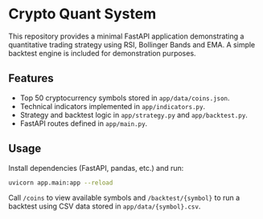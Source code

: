 # Crypto Quant System

This repository provides a minimal FastAPI application demonstrating a 
quantitative trading strategy using RSI, Bollinger Bands and EMA. 
A simple backtest engine is included for demonstration purposes.

## Features

- Top 50 cryptocurrency symbols stored in `app/data/coins.json`.
- Technical indicators implemented in `app/indicators.py`.
- Strategy and backtest logic in `app/strategy.py` and `app/backtest.py`.
- FastAPI routes defined in `app/main.py`.

## Usage

Install dependencies (FastAPI, pandas, etc.) and run:

```bash
uvicorn app.main:app --reload
```

Call `/coins` to view available symbols and `/backtest/{symbol}` to run a 
backtest using CSV data stored in `app/data/{symbol}.csv`.
